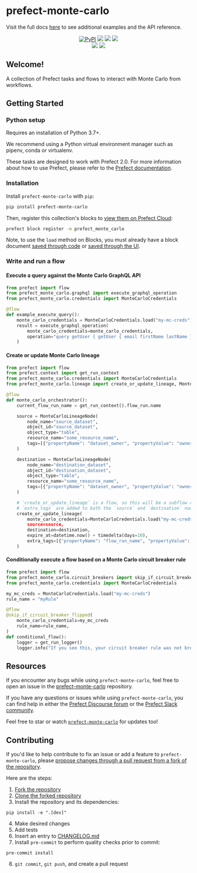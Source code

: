 # prefect-monte-carlo

Visit the full docs [here](https://PrefectHQ.github.io/prefect-monte-carlo) to see additional examples and the API reference.

<p align="center">
    <a href="https://pypi.python.org/pypi/prefect-monte-carlo/" alt="PyPI version">
        <img alt="PyPI" src="https://img.shields.io/pypi/v/prefect-monte-carlo?color=0052FF&labelColor=090422"></a>
    <a href="https://github.com/PrefectHQ/prefect-monte-carlo/" alt="Stars">
        <img src="https://img.shields.io/github/stars/PrefectHQ/prefect-monte-carlo?color=0052FF&labelColor=090422" /></a>
    <a href="https://pepy.tech/badge/prefect-monte-carlo/" alt="Downloads">
        <img src="https://img.shields.io/pypi/dm/prefect-monte-carlo?color=0052FF&labelColor=090422" /></a>
    <a href="https://github.com/PrefectHQ/prefect-monte-carlo/pulse" alt="Activity">
        <img src="https://img.shields.io/github/commit-activity/m/PrefectHQ/prefect-monte-carlo?color=0052FF&labelColor=090422" /></a>
    <br>
    <a href="https://prefect-community.slack.com" alt="Slack">
        <img src="https://img.shields.io/badge/slack-join_community-red.svg?color=0052FF&labelColor=090422&logo=slack" /></a>
    <a href="https://discourse.prefect.io/" alt="Discourse">
        <img src="https://img.shields.io/badge/discourse-browse_forum-red.svg?color=0052FF&labelColor=090422&logo=discourse" /></a>
</p>

## Welcome!

A collection of Prefect tasks and flows to interact with Monte Carlo from workflows.

## Getting Started

### Python setup

Requires an installation of Python 3.7+.

We recommend using a Python virtual environment manager such as pipenv, conda or virtualenv.

These tasks are designed to work with Prefect 2.0. For more information about how to use Prefect, please refer to the [Prefect documentation](https://orion-docs.prefect.io/).

### Installation

Install `prefect-monte-carlo` with `pip`:

```bash
pip install prefect-monte-carlo
```

Then, register this collection's blocks to [view them on Prefect Cloud](https://orion-docs.prefect.io/ui/blocks/):

```bash
prefect block register -m prefect_monte_carlo
```

Note, to use the `load` method on Blocks, you must already have a block document [saved through code](https://orion-docs.prefect.io/concepts/blocks/#saving-blocks) or [saved through the UI](https://orion-docs.prefect.io/ui/blocks/).

### Write and run a flow
#### Execute a query against the Monte Carlo GraphQL API
```python
from prefect import flow
from prefect_monte_carlo.graphql import execute_graphql_operation
from prefect_monte_carlo.credentials import MonteCarloCredentials

@flow
def example_execute_query():
    monte_carlo_credentials = MonteCarloCredentials.load("my-mc-creds")
    result = execute_graphql_operation(
        monte_carlo_credentials=monte_carlo_credentials,
        operation="query getUser { getUser { email firstName lastName }}",
    )
```

#### Create or update Monte Carlo lineage
```python
from prefect import flow
from prefect.context import get_run_context
from prefect_monte_carlo.credentials import MonteCarloCredentials
from prefect_monte_carlo.lineage import create_or_update_lineage, MonteCarloLineageNode

@flow
def monte_carlo_orchestrator():
    current_flow_run_name = get_run_context().flow_run.name

    source = MonteCarloLineageNode(
        node_name="source_dataset",
        object_id="source_dataset",
        object_type="table",
        resource_name="some_resource_name",
        tags=[{"propertyName": "dataset_owner", "propertyValue": "owner_name"}],
    )

    destination = MonteCarloLineageNode(
        node_name="destination_dataset",
        object_id="destination_dataset",
        object_type="table",
        resource_name="some_resource_name",
        tags=[{"propertyName": "dataset_owner", "propertyValue": "owner_name"}],
    )

    # `create_or_update_lineage` is a flow, so this will be a subflow run
    # `extra_tags` are added to both the `source` and `destination` nodes
    create_or_update_lineage(
        monte_carlo_credentials=MonteCarloCredentials.load("my-mc-creds)
        source=source,
        destination=destination,
        expire_at=datetime.now() + timedelta(days=10),
        extra_tags=[{"propertyName": "flow_run_name", "propertyValue": current_flow_run_name}]
    )
```


#### Conditionally execute a flow based on a Monte Carlo circuit breaker rule
```python
from prefect import flow
from prefect_monte_carlo.circuit_breakers import skip_if_circuit_breaker_flipped
from prefect_monte_carlo.credentials import MonteCarloCredentials

my_mc_creds = MonteCarloCredentials.load("my-mc-creds")
rule_name = "myRule"

@flow
@skip_if_circuit_breaker_flipped(
    monte_carlo_credentials=my_mc_creds
    rule_name=rule_name,
)
def conditional_flow():
    logger = get_run_logger()
    logger.info("If you see this, your circuit breaker rule was not breached!")
```

## Resources

If you encounter any bugs while using `prefect-monte-carlo`, feel free to open an issue in the [prefect-monte-carlo](https://github.com/PrefectHQ/prefect-monte-carlo) repository.

If you have any questions or issues while using `prefect-monte-carlo`, you can find help in either the [Prefect Discourse forum](https://discourse.prefect.io/) or the [Prefect Slack community](https://prefect.io/slack).

Feel free to star or watch [`prefect-monte-carlo`](https://github.com/PrefectHQ/prefect-monte-carlo) for updates too!

## Contributing

If you'd like to help contribute to fix an issue or add a feature to `prefect-monte-carlo`, please [propose changes through a pull request from a fork of the repository](https://docs.github.com/en/pull-requests/collaborating-with-pull-requests/proposing-changes-to-your-work-with-pull-requests/creating-a-pull-request-from-a-fork).

Here are the steps:

1. [Fork the repository](https://docs.github.com/en/get-started/quickstart/fork-a-repo#forking-a-repository)
2. [Clone the forked repository](https://docs.github.com/en/get-started/quickstart/fork-a-repo#cloning-your-forked-repository)
3. Install the repository and its dependencies:
```
pip install -e ".[dev]"
```
4. Make desired changes
5. Add tests
6. Insert an entry to [CHANGELOG.md](https://github.com/PrefectHQ/prefect-monte-carlo/blob/main/CHANGELOG.md)
7. Install `pre-commit` to perform quality checks prior to commit:

```
pre-commit install
```
8. `git commit`, `git push`, and create a pull request
